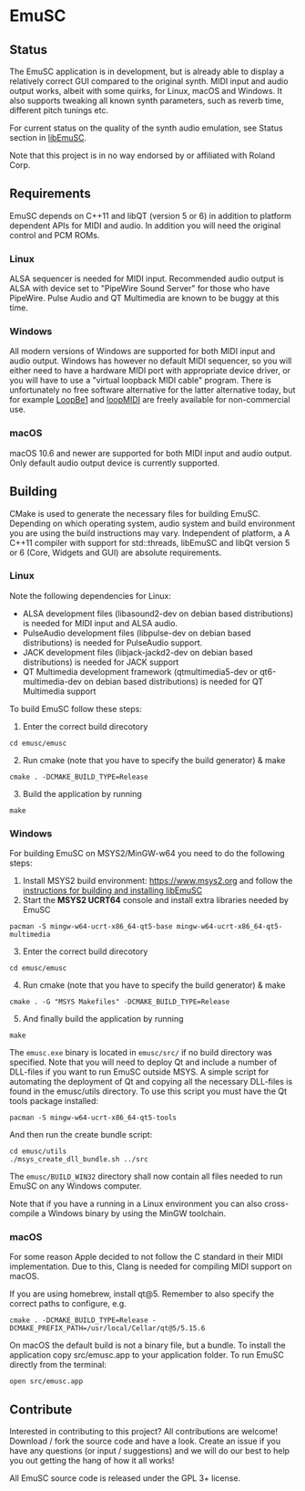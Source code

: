 # EmuSC

## Status
The EmuSC application is in development, but is already able to display a relatively correct GUI compared to the original synth. MIDI input and audio output works, albeit with some quirks, for Linux, macOS and Windows. It also supports tweaking all known synth parameters, such as reverb time, different pitch tunings etc.

For current status on the quality of the synth audio emulation, see Status section in [libEmuSC](../libemusc/README.md).

Note that this project is in no way endorsed by or affiliated with Roland Corp.

## Requirements
EmuSC depends on C++11 and libQT (version 5 or 6) in addition to platform dependent APIs for MIDI and audio. In addition you will need the original control and PCM ROMs.

### Linux
ALSA sequencer is needed for MIDI input. Recommended audio output is ALSA with device set to "PipeWire Sound Server" for those who have PipeWire. Pulse Audio and QT Multimedia are known to be buggy at this time.

### Windows
All modern versions of Windows are supported for both MIDI input and audio output. Windows has however no default MIDI sequencer, so you will either need to have a hardware MIDI port with appropriate device driver, or you will have to use a "virtual loopback MIDI cable" program. There is unfortunately no free software alternative for the latter alternative today, but for example [LoopBe1](https://www.nerds.de/en/loopbe1.html) and [loopMIDI](https://www.nerds.de/en/loopbe1.html) are freely available for non-commercial use.

### macOS
macOS 10.6 and newer are supported for both MIDI input and audio output. Only default audio output device is currently supported.

## Building
CMake is used to generate the necessary files for building EmuSC. Depending on which operating system, audio system and build environment you are using the build instructions may vary. Independent of platform, a A C++11 compiler with support for std::threads, libEmuSC and libQt version 5 or 6 (Core, Widgets and GUI) are absolute requirements.

### Linux
Note the following dependencies for Linux:
* ALSA development files (libasound2-dev on debian based distributions) is needed for MIDI input and ALSA audio.
* PulseAudio development files (libpulse-dev on debian based distributions) is needed for PulseAudio support.
* JACK development files (libjack-jackd2-dev on debian based distributions) is needed for JACK support
* QT Multimedia development framework (qtmultimedia5-dev or qt6-multimedia-dev on debian based distributions) is needed for QT Multimedia support

To build EmuSC follow these steps:
1. Enter the correct build direcotory
```
cd emusc/emusc
```
2. Run cmake (note that you have to specify the build generator) & make
```
cmake . -DCMAKE_BUILD_TYPE=Release
```
3. Build the application by running
```
make
```

### Windows
For building EmuSC on MSYS2/MinGW-w64 you need to do the following steps:

1. Install MSYS2 build environment: https://www.msys2.org and follow the [instructions for building and installing libEmuSC](../libemusc/README.md)
2. Start the **MSYS2 UCRT64** console and install extra libraries needed by EmuSC
```
pacman -S mingw-w64-ucrt-x86_64-qt5-base mingw-w64-ucrt-x86_64-qt5-multimedia
```
3. Enter the correct build direcotory
```
cd emusc/emusc
```
4. Run cmake (note that you have to specify the build generator) & make
```
cmake . -G "MSYS Makefiles" -DCMAKE_BUILD_TYPE=Release
```
5. And finally build the application by running
```
make
```
The `emusc.exe` binary is located in `emusc/src/` if no build directory was specified. Note that you will need to deploy Qt and include a number of DLL-files if you want to run EmuSC outside MSYS. A simple script for automating the deployment of Qt and copying all the necessary DLL-files is found in the emusc/utils directory. To use this script you must have the Qt tools package installed:
```
pacman -S mingw-w64-ucrt-x86_64-qt5-tools
```
And then run the create bundle script:
```
cd emusc/utils
./msys_create_dll_bundle.sh ../src
```
The `emusc/BUILD_WIN32` directory shall now contain all files needed to run EmuSC on any Windows computer.

Note that if you have a running in a Linux environment you can also cross-compile a Windows binary by using the MinGW toolchain.

### macOS
For some reason Apple decided to not follow the C standard in their MIDI implementation. Due to this, Clang is needed for compiling MIDI support on macOS.

If you are using homebrew, install qt@5. Remember to also specify the correct paths to configure, e.g. 
```
cmake . -DCMAKE_BUILD_TYPE=Release -DCMAKE_PREFIX_PATH=/usr/local/Cellar/qt@5/5.15.6
```
On macOS the default build is not a binary file, but a bundle. To install the application copy src/emusc.app to your application folder. To run EmuSC directly from the terminal:
```
open src/emusc.app
```

## Contribute
Interested in contributing to this project? All contributions are welcome! Download / fork the source code and have a look. Create an issue if you have any questions (or input / suggestions) and we will do our best to help you out getting the hang of how it all works!

All EmuSC source code is released under the GPL 3+ license.
